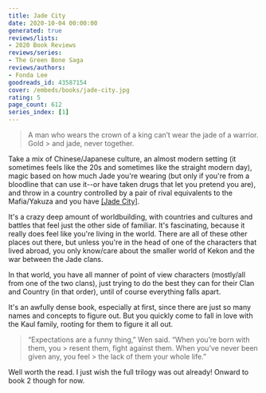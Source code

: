 ```yaml
---
title: Jade City
date: 2020-10-04 00:00:00
generated: true
reviews/lists:
- 2020 Book Reviews
reviews/series:
- The Green Bone Saga
reviews/authors:
- Fonda Lee
goodreads_id: 43587154
cover: /embeds/books/jade-city.jpg
rating: 5
page_count: 612
series_index: [1]
---
```

> A man who wears the crown of a king can’t wear the jade of a warrior. Gold > and jade, never together.

Take a mix of Chinese/Japanese culture, an almost modern setting (it sometimes feels like the 20s and sometimes like the straight modern day), magic based on how much Jade you're wearing (but only if you're from a bloodline that can use it--or have taken drugs that let you pretend you are), and throw in a country controlled by a pair of rival equivalents to the Mafia/Yakuza and you have [[Jade City]]().  

<!--more-->

It's a crazy deep amount of worldbuilding, with countries and cultures and battles that feel just the other side of familiar. It's fascinating, because it really does feel like you're living in the world. There are all of these other places out there, but unless you're in the head of one of the characters that lived abroad, you only know/care about the smaller world of Kekon and the war between the Jade clans.  

In that world, you have all manner of point of view characters (mostly/all from one of the two clans), just trying to do the best they can for their Clan and Country (in that order), until of course everything falls apart.  

It's an awfully dense book, especially at first, since there are just so many names and concepts to figure out. But you quickly come to fall in love with the Kaul family, rooting for them to figure it all out.  

> “Expectations are a funny thing,” Wen said. “When you’re born with them, you > resent them, fight against them. When you’ve never been given any, you feel > the lack of them your whole life.”

Well worth the read. I just wish the full trilogy was out already! Onward to book 2 though for now.